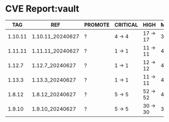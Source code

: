 # CVE Report:vault
|   TAG   |       REF        | PROMOTE | CRITICAL |   HIGH   |  MEDIUM  |  LOW   | UNKNOWN |
|---------|------------------|---------|----------|----------|----------|--------|---------|
| 1.10.11 | 1.10.11_20240627 | ?       | 4 -> 4   | 17 -> 17 | 36 -> 36 | 3 -> 3 | 0 -> 0  |
| 1.11.11 | 1.11.11_20240627 | ?       | 1 -> 1   | 11 -> 11 | 43 -> 29 | 4 -> 2 | 0 -> 0  |
| 1.12.7  | 1.12.7_20240627  | ?       | 1 -> 1   | 12 -> 12 | 43 -> 29 | 4 -> 2 | 0 -> 0  |
| 1.13.3  | 1.13.3_20240627  | ?       | 1 -> 1   | 11 -> 11 | 47 -> 33 | 4 -> 2 | 0 -> 0  |
| 1.8.12  | 1.8.12_20240627  | ?       | 5 -> 5   | 52 -> 52 | 46 -> 46 | 5 -> 5 | 0 -> 0  |
| 1.9.10  | 1.9.10_20240627  | ?       | 5 -> 5   | 30 -> 30 | 34 -> 34 | 2 -> 2 | 0 -> 0  |
